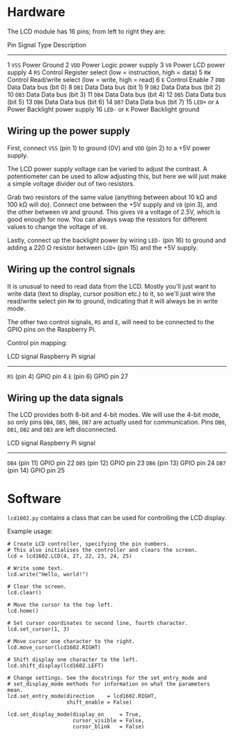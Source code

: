 # Hardware

The LCD module has 16 pins; from left to right they are:

Pin  Signal         Type     Description
---  -------------  -------  -----------
1    `VSS`          Power    Ground
2    `VDD`          Power    Logic power supply
3    `V0`           Power    LCD power supply
4    `RS`           Control  Register select (low = instruction, high = data)
5    `RW`           Control  Read/write select (low = write, high = read)
6    `E`            Control  Enable
7    `DB0`          Data     Data bus (bit 0)
8    `DB1`          Data     Data bus (bit 1)
9    `DB2`          Data     Data bus (bit 2)
10   `DB3`          Data     Data bus (bit 3)
11   `DB4`          Data     Data bus (bit 4)
12   `DB5`          Data     Data bus (bit 5)
13   `DB6`          Data     Data bus (bit 6)
14   `DB7`          Data     Data bus (bit 7)
15   `LED+` or `A`  Power    Backlight power supply
16   `LED-` or `K`  Power    Backlight ground

## Wiring up the power supply

First, connect `VSS` (pin 1) to ground (0V) and `VDD` (pin 2) to a +5V power supply.

The LCD power supply voltage can be varied to adjust the contrast. A potentiometer can be used to allow adjusting this, but here we will just make a simple voltage divider out of two resistors.

Grab two resistors of the same value (anything between about 10 kΩ and 100 kΩ will do). Connect one between the +5V supply and `V0` (pin 3), and the other between `V0` and ground. This gives `V0` a voltage of 2.5V, which is good enough for now. You can always swap the resistors for different values to change the voltage of `V0`.

Lastly, connect up the backlight power by wiring `LED-` (pin 16) to ground and adding a 220 Ω resistor between `LED+` (pin 15) and the +5V supply.

## Wiring up the control signals

It is unusual to need to read data from the LCD. Mostly you'll just want to write data (text to display, cursor position etc.) to it, so we'll just wire the read/write select pin `RW` to ground, indicating that it will always be in write mode.

The other two control signals, `RS` and `E`, will need to be connected to the GPIO pins on the Raspberry Pi. 

Control pin mapping:

LCD signal    Raspberry Pi signal
------------  -------------------
`RS` (pin 4)  GPIO pin 4
`E` (pin 6)   GPIO pin 27

## Wiring up the data signals

The LCD provides both 8-bit and 4-bit modes. We will use the 4-bit mode, so only pins `DB4`, `DB5`, `DB6`, `DB7` are actually used for communication. Pins `DB0`, `DB1`, `DB2` and `DB3` are left disconnected.

LCD signal      Raspberry Pi signal
--------------  -------------------
`DB4` (pin 11)  GPIO pin 22
`DB5` (pin 12)  GPIO pin 23
`DB6` (pin 13)  GPIO pin 24
`DB7` (pin 14)  GPIO pin 25


# Software

`lcd1602.py` contains a class that can be used for controlling the LCD display.

Example usage:

    # Create LCD controller, specifying the pin numbers.
    # This also initialises the controller and clears the screen.
    lcd = lcd1602.LCD(4, 27, 22, 23, 24, 25)
    
    # Write some text.
    lcd.write("Hello, world!")
    
    # Clear the screen.
    lcd.clear()
    
    # Move the cursor to the top left.
    lcd.home()
    
    # Set cursor coordinates to second line, fourth character.
    lcd.set_cursor(1, 3)
    
    # Move cursor one character to the right.
    lcd.move_cursor(lcd1602.RIGHT)
    
    # Shift display one character to the left.
    lcd.shift_display(lcd1602.LEFT)
    
    # Change settings. See the docstrings for the set_entry_mode and
    # set_display_mode methods for information on what the parameters mean.
    lcd.set_entry_mode(direction    = lcd1602.RIGHT,
                       shift_enable = False)
    
    lcd.set_display_mode(display_on     = True,
                         cursor_visible = False,
                         cursor_blink   = False)
